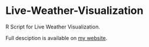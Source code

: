 # Live-Weather-Visualization
R Script for Live Weather Visualization.

Full desciption is available on [my website](http://matthefner.com/dataweather.html).
